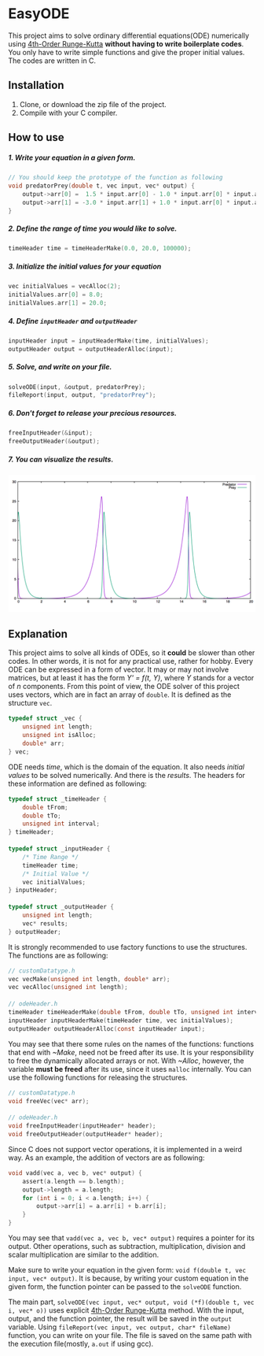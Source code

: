 # EasyODE
This project aims to solve ordinary differential equations(ODE) numerically using [4th-Order Runge-Kutta](https://en.wikipedia.org/wiki/Runge%E2%80%93Kutta_methods) **without having to write boilerplate codes**. You only have to write simple functions and give the proper initial values. The codes are written in C.

## Installation
1. Clone, or download the zip file of the project.
2. Compile with your C compiler.

## How to use
##### 1. Write your equation in a given form.
```C
// You should keep the prototype of the function as following
void predatorPrey(double t, vec input, vec* output) {
    output->arr[0] =  1.5 * input.arr[0] - 1.0 * input.arr[0] * input.arr[1];
    output->arr[1] = -3.0 * input.arr[1] + 1.0 * input.arr[0] * input.arr[1];
}
```
##### 2. Define the range of time you would like to solve.
```C
timeHeader time = timeHeaderMake(0.0, 20.0, 100000);
```
##### 3. Initialize the initial values for your equation
```C
vec initialValues = vecAlloc(2);
initialValues.arr[0] = 8.0;
initialValues.arr[1] = 20.0;
```
##### 4. Define ```inputHeader``` and ```outputHeader```
```C
inputHeader input = inputHeaderMake(time, initialValues);
outputHeader output = outputHeaderAlloc(input);
```
##### 5. Solve, and write on your file.
```C
solveODE(input, &output, predatorPrey);
fileReport(input, output, "predatorPrey");
```
##### 6. Don't forget to release your precious resources.
```C
freeInputHeader(&input);
freeOutputHeader(&output);
```
##### 7. You can visualize the results.
![Predator-Prey](https://github.com/helloworldpark/helloworldpark.github.com/blob/master/images/20161216_graph03.png)

## Explanation
This project aims to solve all kinds of ODEs, so it **could** be slower than other codes. In other words, it is not for any practical use, rather for hobby.
Every ODE can be expressed in a form of vector. It may or may not involve matrices, but at least it has the form *Y' = f(t, Y)*, where *Y* stands for a vector of *n* components. From this point of view, the ODE solver of this project uses vectors, which are in fact an array of ```double```. It is defined as the structure ```vec```.
```C
typedef struct _vec {
    unsigned int length;
    unsigned int isAlloc;
    double* arr;
} vec;
```
ODE needs *time*, which is the domain of the equation. It also needs *initial values* to be solved numerically. And there is the *results*. The headers for these information are defined as following:
```C
typedef struct _timeHeader {
    double tFrom;
    double tTo;
    unsigned int interval;
} timeHeader;

typedef struct _inputHeader {
    /* Time Range */
    timeHeader time;
    /* Initial Value */
    vec initialValues;
} inputHeader;

typedef struct _outputHeader {
    unsigned int length;
    vec* results;
} outputHeader;
```
It is strongly recommended to use factory functions to use the structures. The functions are as following:
```C
// customDatatype.h
vec vecMake(unsigned int length, double* arr);
vec vecAlloc(unsigned int length);

// odeHeader.h
timeHeader timeHeaderMake(double tFrom, double tTo, unsigned int interval);
inputHeader inputHeaderMake(timeHeader time, vec initialValues);
outputHeader outputHeaderAlloc(const inputHeader input);
```
You may see that there some rules on the names of the functions: functions that end with *~Make*, need not be freed after its use. It is your responsibility to free the dynamically allocated arrays or not. With *~Alloc*, however, the variable **must be freed** after its use, since it uses ```malloc``` internally. You can use the following functions for releasing the structures.
```C
// customDatatype.h
void freeVec(vec* arr);

// odeHeader.h
void freeInputHeader(inputHeader* header);
void freeOutputHeader(outputHeader* header);
```

Since C does not support vector operations, it is implemented in a weird way. As an example, the addition of vectors are as following:
```C
void vadd(vec a, vec b, vec* output) {
    assert(a.length == b.length);
    output->length = a.length;
    for (int i = 0; i < a.length; i++) {
        output->arr[i] = a.arr[i] + b.arr[i];
    }
}
```
You may see that ```vadd(vec a, vec b, vec* output)``` requires a pointer for its output. Other operations, such as subtraction, multiplication, division and scalar multiplication are similar to the addition.

Make sure to write your equation in the given form: ```void f(double t, vec input, vec* output)```. It is because, by writing your custom equation in the given form, the function pointer can be passed to the ```solveODE``` function.

The main part, ```solveODE(vec input, vec* output, void (*f)(double t, vec i, vec* o))``` uses explicit [4th-Order Runge-Kutta](https://en.wikipedia.org/wiki/Runge%E2%80%93Kutta_methods) method. With the input, output, and the function pointer, the result will be saved in the ```output``` variable. Using ```fileReport(vec input, vec output, char* fileName)``` function, you can write on your file. The file is saved on the same path with the execution file(mostly, ```a.out``` if using gcc).

